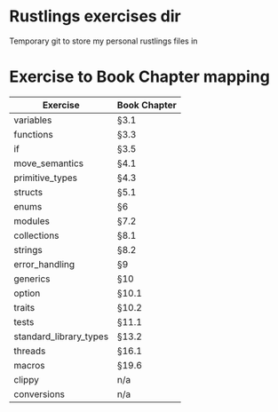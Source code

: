 # Rustlings exercises dir
Temporary git to store my personal rustlings files in

# Exercise to Book Chapter mapping

| Exercise               | Book Chapter |
|------------------------|--------------|
| variables              | §3.1          |
| functions              | §3.3          |
| if                     | §3.5          |
| move_semantics         | §4.1          |
| primitive_types        | §4.3          |
| structs                | §5.1          |
| enums                  | §6            |
| modules                | §7.2          |
| collections            | §8.1          |
| strings                | §8.2          |
| error_handling         | §9            |
| generics               | §10           |
| option                 | §10.1         |
| traits                 | §10.2         |
| tests                  | §11.1         |
| standard_library_types | §13.2         |
| threads                | §16.1         |
| macros                 | §19.6         |
| clippy                 | n/a           |
| conversions            | n/a           |
